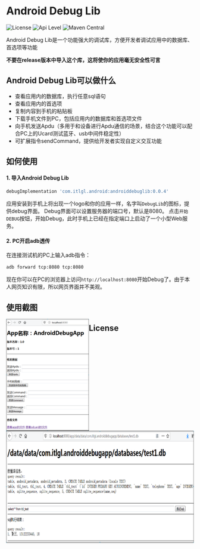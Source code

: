 # Android Debug Lib
![License](https://img.shields.io/static/v1?label=license&message=Apache%202.0&color=blue)
![Api Level](https://img.shields.io/static/v1?label=api&message=14%2B&color=blue)
![Maven Central](https://maven-badges.herokuapp.com/maven-central/com.itlgl.android/androiddebuglib/badge.svg)

Android Debug Lib是一个功能强大的调试库，方便开发者调试应用中的数据库、首选项等功能

**不要在release版本中导入这个库，这将使你的应用毫无安全性可言**

## Android Debug Lib可以做什么

* 查看应用内的数据库，执行任意sql语句
* 查看应用内的首选项
* 复制内容到手机的粘贴板
* 下载手机文件到PC，包括应用内的数据库和首选项文件
* 向手机发送Apdu（多用于和设备进行Apdu通信的场景，结合这个功能可以配合PC上的Ucard测试蓝牙、usb中间件稳定性）
* 可扩展指令sendCommand，提供给开发者实现自定义交互功能

## 如何使用

#### 1. 导入Android Debug Lib

```gradle
debugImplementation 'com.itlgl.android:androiddebuglib:0.0.4'
```

应用安装到手机上将出现一个logo和你的应用一样，名字叫`DebugLib`的图标，提供debug界面。
Debug界面可以设置服务器的端口号，默认是8080。
点击`开始DEBUG`按钮，开始Debug，此时手机上已经在指定端口上启动了一个小型Web服务。

#### 2. PC开启adb透传

在连接测试机的PC上输入adb指令：

```cmd
adb forward tcp:8080 tcp:8080
```

现在你可以在PC的浏览器上访问`http://localhost:8080`开始Debug了。由于本人网页知识有限，所以网页界面并不美观。


## 使用截图

<img src="https://raw.githubusercontent.com/itlgl/AndroidDebugLib/master/screenshot/1.png" height="300" align="left" />
<img src="https://raw.githubusercontent.com/itlgl/AndroidDebugLib/master/screenshot/2.png" height="300" align="left" />

## License

```
Copyright (c) itlgl, Android Debug Lib Open Source Project

Licensed under the Apache License, Version 2.0 (the "License");
you may not use this file except in compliance with the License.
You may obtain a copy of the License at

    http://www.apache.org/licenses/LICENSE-2.0

Unless required by applicable law or agreed to in writing, software
distributed under the License is distributed on an "AS IS" BASIS,
WITHOUT WARRANTIES OR CONDITIONS OF ANY KIND, either express or implied.
See the License for the specific language governing permissions and
limitations under the License.
```